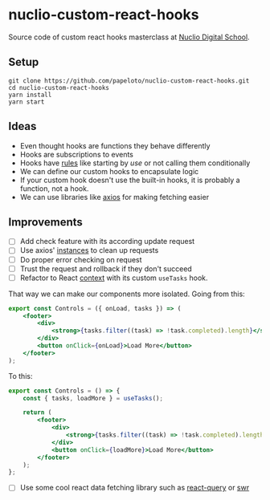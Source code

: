 # nuclio-custom-react-hooks
Source code of custom react hooks masterclass at [Nuclio Digital School](https://nuclio.school/?lang=en).

## Setup

```shell script
git clone https://github.com/papeloto/nuclio-custom-react-hooks.git
cd nuclio-custom-react-hooks
yarn install
yarn start
```

## Ideas

- Even thought hooks are functions they behave differently
- Hooks are subscriptions to events
- Hooks have [rules](https://reactjs.org/docs/hooks-rules.html) like starting by _use_ or not calling them conditionally
- We can define our custom hooks to encapsulate logic
- If your custom hook doesn't use the built-in hooks, it is probably a function, not a hook.
- We can use libraries like [axios](https://www.npmjs.com/package/axios) for making fetching easier

## Improvements

- [ ] Add check feature with its according update request
- [ ] Use axios' [instances](https://github.com/axios/axios#creating-an-instance) to clean up requests
- [ ] Do proper error checking on request
- [ ] Trust the request and rollback if they don't succeed
- [ ] Refactor to React [context](https://kentcdodds.com/blog/how-to-use-react-context-effectively/) with its custom `useTasks` hook. 

That way we can make our components more isolated. Going from this:

```jsx
export const Controls = ({ onLoad, tasks }) => (
    <footer>
        <div>
            <strong>{tasks.filter((task) => !task.completed).length}</strong> tasks left.
        </div>
        <button onClick={onLoad}>Load More</button>
    </footer>
);
```

To this:

```jsx
export const Controls = () => {
    const { tasks, loadMore } = useTasks();

    return (
        <footer>
            <div>
                <strong>{tasks.filter((task) => !task.completed).length}</strong> tasks left.
            </div>
            <button onClick={loadMore}>Load More</button>
        </footer>
    );
};
```

- [ ] Use some cool react data fetching library such as [react-query](https://github.com/tannerlinsley/react-query) or [swr](https://github.com/vercel/swr)
